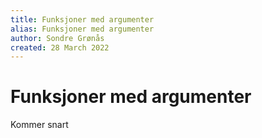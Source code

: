 ```yaml
---
title: Funksjoner med argumenter
alias: Funksjoner med argumenter
author: Sondre Grønås
created: 28 March 2022
---
```

# Funksjoner med argumenter
Kommer snart
